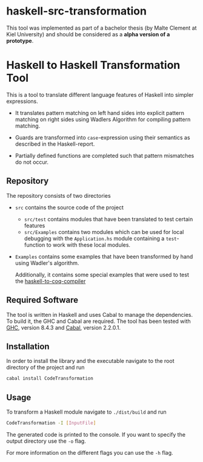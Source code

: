 # haskell-src-transformation

This tool was implemented as part of a bachelor thesis (by Malte Clement at Kiel University) and should be considered as a __alpha version of a prototype__.

# Haskell to Haskell Transformation Tool

This is a tool to translate different language features of Haskell into simpler expressions.

* It translates pattern matching on left hand sides into explicit pattern matching on right sides using Wadlers Algorithm for compiling pattern matching.

* Guards are transformed into `case`-expression using their semantics as described in the Haskell-report.

* Partially defined functions are completed such that pattern mismatches do not occur.

## Repository

The repository consists of two directories

* `src` contains the source code of the project

  * `src/test` contains modules that have been translated to test certain features
  * `src/Examples` contains two modules which can be used for local debugging with the `Application.hs` module containing a `test`-function to work with these local modules.

* `Examples` contains some examples that have been transformed by hand using Wadler's algorithm.

  Additionally, it contains some special examples that were used to test the [haskell-to-coq-compiler](https://git.informatik.uni-kiel.de/stu203400/haskell-to-coq-compiler)

## Required Software

The tool is written in Haskell and uses Cabal to manage the dependencies. To build it, the GHC and Cabal are required. The tool has been tested with [GHC](https://www.haskell.org/ghc/), version  8.4.3 and [Cabal](https://www.haskell.org/cabal/), version 2.2.0.1.

## Installation

In order to install the library and the executable navigate to the root directory of the project and run

```bash
cabal install CodeTransformation
```

## Usage

To transform a Haskell module navigate to `./dist/build` and run

```bash
CodeTransformation -I [InputFile]
```

The generated code is printed to the console. If you want to specify the output directory use the `-o` flag.

For more information on the different flags you can use the `-h` flag.
